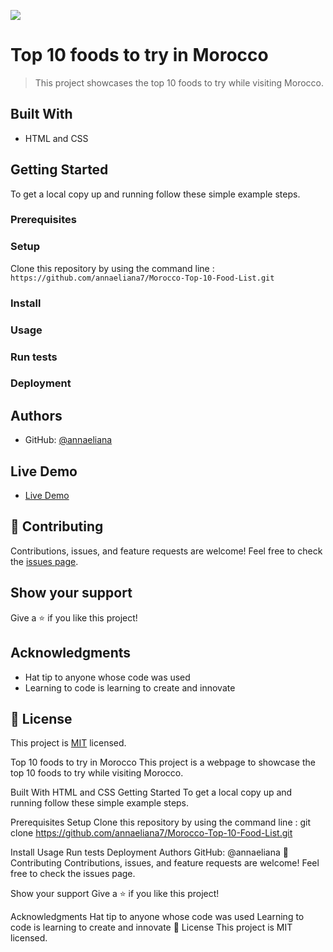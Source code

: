 ![](https://img.shields.io/badge/Microverse-blueviolet)
# Top 10 foods to try in Morocco
> This project showcases the top 10 foods to try while visiting Morocco.
## Built With
- HTML and CSS

## Getting Started

To get a local copy up and running follow these simple example steps.
### Prerequisites
### Setup
Clone this repository by using the command line :
`https://github.com/annaeliana7/Morocco-Top-10-Food-List.git`

### Install
### Usage
### Run tests
### Deployment
## Authors

- GitHub: [@annaeliana](https://github.com/annaeliana7)

## Live Demo
- [Live Demo](https://annaeliana7.github.io/Morocco-Top-10-Food-List/)
## :handshake: Contributing
Contributions, issues, and feature requests are welcome!
Feel free to check the [issues page](../../issues/).
## Show your support
Give a :star:️ if you like this project!
## Acknowledgments
- Hat tip to anyone whose code was used
- Learning to code is learning to create and innovate
## :memo: License
This project is [MIT](./LICENSE) licensed.

Top 10 foods to try in Morocco
This project is a webpage to showcase the top 10 foods to try while visiting Morocco.

Built With
HTML and CSS
Getting Started
To get a local copy up and running follow these simple example steps.

Prerequisites
Setup
Clone this repository by using the command line : git clone https://github.com/annaeliana7/Morocco-Top-10-Food-List.git

Install
Usage
Run tests
Deployment
Authors
GitHub: @annaeliana
🤝 Contributing
Contributions, issues, and feature requests are welcome! Feel free to check the issues page.

Show your support
Give a ⭐️ if you like this project!

Acknowledgments
Hat tip to anyone whose code was used
Learning to code is learning to create and innovate
📝 License
This project is MIT licensed.

